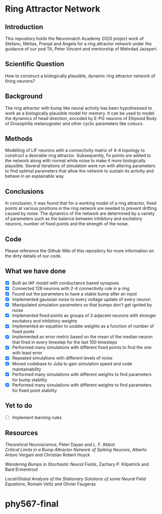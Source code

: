 # Ring Attractor Network 
## Introduction
This repository holds the Neuromatch Academy 2020 project work of Stefano, Nikitas, Pranjal and Angela for a ring attractor network under the guidance of our pod TA, Peter Vincent and mentorship of Mehrdad Jazayeri.
## Scientific Question  
How to construct a biologically plausible, dynamic ring attractor network of firing neurons?
## Background 
The  ring attractor with bump like neural activity has been hypothesised to work as a biologically plausible model for memory. It can be used to model the dynamics of head direction, encoded by E-PG neurons of Ellipsoid Body of Drosophilla melanogoster and other cyclic parameters like colours.
## Methods 
Modelling of LIF neurons with a connectivity matrix of 4-4 topology  to construct a desirable  ring attractor. Subsequently, fix points are added  to the network along with normal white noise to make it more biologically plausible. Several iterations of simulation were run with altering parameters to find optimal parameters that allow the network to sustain its activity and behave in an explainable way. 
## Conclusions 
In conclusion, it was found that for a working model of a ring attractor, fixed points at various positions in the ring network are needed to prevent drifting caused by noise. The dynamics of the network are determined by a variety of parameters such as the balance between inhibitory and excitatory neurons, number of fixed points and the strength of the noise.
## Code
Please reference the Github Wiki of this repository for more information on the dirty details of our code.  

## What we have done
- [x] Built an IAF model with conductance based synapses
- [x] Connected 128 neurons with 2-4 connectivity rule in a ring
- [x] Found out the parameters to have a stable bump after an input
- [x] Implemented gaussian noise to every voltage update of every neuron
- [x] Manipulated simulation parameters so that bumps don't get ignited by noise 
- [x] Implemented fixed points as groups of 3 adjacent neurons with stronger excitatory and inhibitory weights
- [x] Implemented an equation to uodate weights as a function of number of fixed ponts
- [x] Implemented an error metric based on the mean of the median neuron that fired in every timestep for the last 100 timesteps
- [x] Performed many simulations with different fixed points to find the one with least error
- [x] Repeated simulations with different levels of noise
- [x] Moved codebase to Julia to gain simulation speed and code maintainability
- [x] Performed many simulations with different weights to find parameters for bump stability
- [x] Performed many simulations with different weights to find parameters for fixed point stability

## Yet to do

- [ ] Implement learning rules

## Resources
*Theoretical Neuroscience*, Peter Dayan and L. F. Abbot  
*Critical Limits in a Bump Attractor Network of Spiking Neurons*, Alberto Arturo Vergani and Christian Robert Huyck

*Wandering Bumps in Stochastic Neural Fields*, Zachary P. Kilpatrick and Bard Ermentrout

*Local/Global Analysis of the Stationary Solutions of some Neural Field Equations*, Romain Veltz and Olivier Faugeras

# phy567-final
